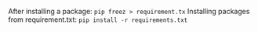 After installing a package: `pip freez > requirement.tx`
Installing packages from requirement.txt: `pip install -r requirements.txt`